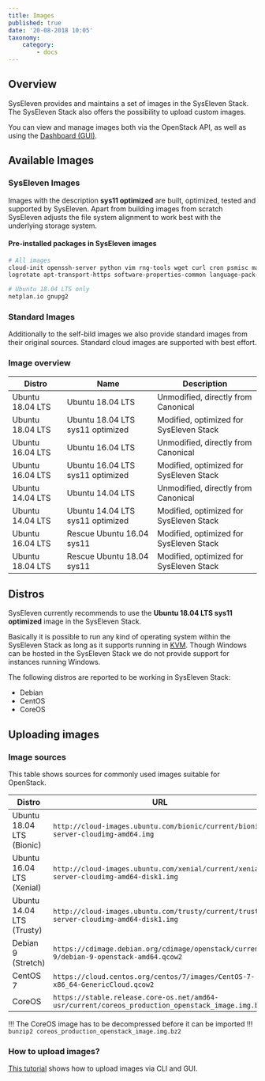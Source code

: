 ```yaml
---
title: Images
published: true
date: '20-08-2018 10:05'
taxonomy:
    category:
        - docs
---
```


## Overview

SysEleven provides and maintains a set of images in the SysEleven Stack.
The SysEleven Stack also offers the possibility to upload custom images.

You can view and manage images both via the OpenStack API, as well as using the [Dashboard (GUI)](https://dashboard.cloud.syseleven.net).

## Available Images

### SysEleven Images

Images with the description **sys11 optimized** are built, optimized, tested and supported by SysEleven.
Apart from building images from scratch SysEleven adjusts the file system alignment to work best with the underlying storage system.

#### Pre-installed packages in SysEleven images

```bash
# All images
cloud-init openssh-server python vim rng-tools wget curl cron psmisc man-db
logrotate apt-transport-https software-properties-common language-pack-de xz-utils

# Ubuntu 18.04 LTS only
netplan.io gnupg2
```

### Standard Images

Additionally to the self-bild images we also provide standard images from their original sources.
Standard cloud images are supported with best effort.

### Image overview

Distro           | Name                             | Description                               |
-----------------|----------------------------------|-------------------------------------------|
Ubuntu 18.04 LTS | Ubuntu 18.04 LTS                 | Unmodified, directly from Canonical       |
Ubuntu 18.04 LTS | Ubuntu 18.04 LTS sys11 optimized | Modified, optimized for SysEleven Stack   |
Ubuntu 16.04 LTS | Ubuntu 16.04 LTS                 | Unmodified, directly from Canonical       |
Ubuntu 16.04 LTS | Ubuntu 16.04 LTS sys11 optimized | Modified, optimized for SysEleven Stack   |
Ubuntu 14.04 LTS | Ubuntu 14.04 LTS                 | Unmodified, directly from Canonical       |
Ubuntu 14.04 LTS | Ubuntu 14.04 LTS sys11 optimized | Modified, optimized for SysEleven Stack   |
Ubuntu 16.04 LTS | Rescue Ubuntu 16.04 sys11        | Modified, optimized for SysEleven Stack   |
Ubuntu 18.04 LTS | Rescue Ubuntu 18.04 sys11        | Modified, optimized for SysEleven Stack   |

## Distros

SysEleven currently recommends to use the **Ubuntu 18.04 LTS sys11 optimized** image in the SysEleven Stack.

Basically it is possible to run any kind of operating system within the SysEleven Stack as long as it supports running in [KVM](https://www.linux-kvm.org/page/Main_Page).
Though Windows can be hosted in the SysEleven Stack we do not provide support for instances running Windows.

The following distros are reported to be working in SysEleven Stack:

* Debian
* CentOS
* CoreOS

## Uploading images

### Image sources

This table shows sources for commonly used images suitable for OpenStack.

Distro                    | URL |
--------------------------|-----|
Ubuntu 18.04 LTS (Bionic) | `http://cloud-images.ubuntu.com/bionic/current/bionic-server-cloudimg-amd64.img` |
Ubuntu 16.04 LTS (Xenial) | `http://cloud-images.ubuntu.com/xenial/current/xenial-server-cloudimg-amd64-disk1.img` |
Ubuntu 14.04 LTS (Trusty) | `http://cloud-images.ubuntu.com/trusty/current/trusty-server-cloudimg-amd64-disk1.img` |
Debian 9 (Stretch)        | `https://cdimage.debian.org/cdimage/openstack/current-9/debian-9-openstack-amd64.qcow2` |
CentOS 7                  | `https://cloud.centos.org/centos/7/images/CentOS-7-x86_64-GenericCloud.qcow2` |
CoreOS                    | `https://stable.release.core-os.net/amd64-usr/current/coreos_production_openstack_image.img.bz2` |

!!! The CoreOS image has to be decompressed before it can be imported
!!! `bunzip2 coreos_production_openstack_image.img.bz2`

### How to upload images?

[This tutorial](../../03.Howtos/upload-images/docs.en.md) shows how to upload images via CLI and GUI.

